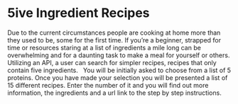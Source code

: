 # 5ive Ingredient Recipes

Due to the current circumstances people are cooking at home more than they used to be, some for the first time. If you’re a beginner, strapped for time or resources staring at a list of ingredients a mile long can be overwhelming and for a daunting task to make a meal for yourself or others. Utilizing an API, a user can search for simpler recipes, recipes that only contain five ingredients.   You will be initially asked to choose from a list of 5 proteins. Once you have made your selection you will be presented a list of 15 different recipes. Enter the number of it and you will find out more information, the ingredients and a url link to the step by step instructions. 
